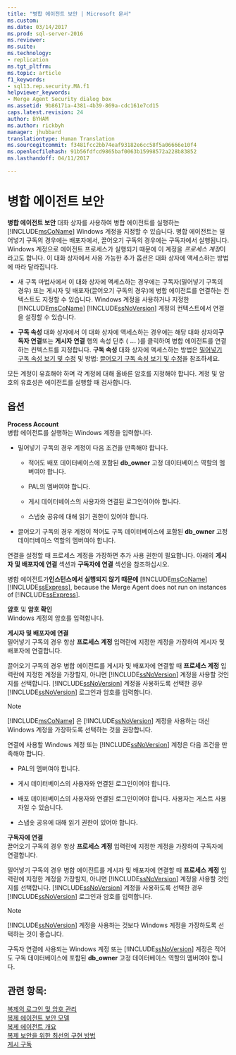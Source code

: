 ```yaml
---
title: "병합 에이전트 보안 | Microsoft 문서"
ms.custom: 
ms.date: 03/14/2017
ms.prod: sql-server-2016
ms.reviewer: 
ms.suite: 
ms.technology:
- replication
ms.tgt_pltfrm: 
ms.topic: article
f1_keywords:
- sql13.rep.security.MA.f1
helpviewer_keywords:
- Merge Agent Security dialog box
ms.assetid: 9b86171a-4381-4b39-869a-cdc161e7cd15
caps.latest.revision: 24
author: BYHAM
ms.author: rickbyh
manager: jhubbard
translationtype: Human Translation
ms.sourcegitcommit: f3481fcc2bb74eaf93182e6cc58f5a06666e10f4
ms.openlocfilehash: 91b56fdfcd9865baf0063b15998572a228b83852
ms.lasthandoff: 04/11/2017

---
```

# <a name="merge-agent-security"></a>병합 에이전트 보안
  **병합 에이전트 보안** 대화 상자를 사용하여 병합 에이전트를 실행하는 [!INCLUDE[msCoName](../../includes/msconame-md.md)] Windows 계정을 지정할 수 있습니다. 병합 에이전트는 밀어넣기 구독의 경우에는 배포자에서, 끌어오기 구독의 경우에는 구독자에서 실행됩니다. Windows 계정으로 에이전트 프로세스가 실행되기 때문에 이 계정을 *프로세스 계정*이라고도 합니다. 이 대화 상자에서 사용 가능한 추가 옵션은 대화 상자에 액세스하는 방법에 따라 달라집니다.  
  
-   새 구독 마법사에서 이 대화 상자에 액세스하는 경우에는 구독자(밀어넣기 구독의 경우) 또는 게시자 및 배포자(끌어오기 구독의 경우)에 병합 에이전트를 연결하는 컨텍스트도 지정할 수 있습니다. Windows 계정을 사용하거나 지정한 [!INCLUDE[msCoName](../../includes/msconame-md.md)] [!INCLUDE[ssNoVersion](../../includes/ssnoversion-md.md)] 계정의 컨텍스트에서 연결을 설정할 수 있습니다.  
  
-   **구독 속성** 대화 상자에서 이 대화 상자에 액세스하는 경우에는 해당 대화 상자의**구독자 연결**또는 **게시자 연결** 행의 속성 단추 ( **...** )를 클릭하여 병합 에이전트를 연결하는 컨텍스트를 지정합니다. **구독 속성** 대화 상자에 액세스하는 방법은 [밀어넣기 구독 속성 보기 및 수정](../../relational-databases/replication/view-and-modify-push-subscription-properties.md) 및 방법: [끌어오기 구독 속성 보기 및 수정](../../relational-databases/replication/view-and-modify-pull-subscription-properties.md)을 참조하세요.  
  
 모든 계정이 유효해야 하며 각 계정에 대해 올바른 암호를 지정해야 합니다. 계정 및 암호의 유효성은 에이전트를 실행할 때 검사합니다.  
  
## <a name="options"></a>옵션  
 **Process Account**  
 병합 에이전트를 실행하는 Windows 계정을 입력합니다.  
  
-   밀어넣기 구독의 경우 계정이 다음 조건을 만족해야 합니다.  
  
    -   적어도 배포 데이터베이스에 포함된 **db_owner** 고정 데이터베이스 역할의 멤버여야 합니다.  
  
    -   PAL의 멤버여야 합니다.  
  
    -   게시 데이터베이스의 사용자와 연결된 로그인이어야 합니다.  
  
    -   스냅숏 공유에 대해 읽기 권한이 있어야 합니다.  
  
-   끌어오기 구독의 경우 계정이 적어도 구독 데이터베이스에 포함된 **db_owner** 고정 데이터베이스 역할의 멤버여야 합니다.  
  
 연결을 설정할 때 프로세스 계정을 가장하면 추가 사용 권한이 필요합니다. 아래의 **게시자 및 배포자에 연결** 섹션과 **구독자에 연결** 섹션을 참조하십시오.  
  
 병합 에이전트가**인스턴스에서 실행되지 않기 때문에**  [!INCLUDE[msCoName](../../includes/msconame-md.md)] [!INCLUDE[ssExpress](../../includes/ssexpress-md.md)], because the Merge Agent does not run on instances of [!INCLUDE[ssExpress](../../includes/ssexpress-md.md)].  
  
 **암호** 및 **암호 확인**  
 Windows 계정의 암호를 입력합니다.  
  
 **게시자 및 배포자에 연결**  
 밀어넣기 구독의 경우 항상 **프로세스 계정** 입력란에 지정한 계정을 가장하여 게시자 및 배포자에 연결합니다.  
  
 끌어오기 구독의 경우 병합 에이전트를 게시자 및 배포자에 연결할 때 **프로세스 계정** 입력란에 지정한 계정을 가장할지, 아니면 [!INCLUDE[ssNoVersion](../../includes/ssnoversion-md.md)] 계정을 사용할 것인지를 선택합니다. [!INCLUDE[ssNoVersion](../../includes/ssnoversion-md.md)] 계정을 사용하도록 선택한 경우 [!INCLUDE[ssNoVersion](../../includes/ssnoversion-md.md)] 로그인과 암호를 입력합니다.  
  
> [!NOTE]  
>  [!INCLUDE[msCoName](../../includes/msconame-md.md)] 은 [!INCLUDE[ssNoVersion](../../includes/ssnoversion-md.md)] 계정을 사용하는 대신 Windows 계정을 가장하도록 선택하는 것을 권장합니다.  
  
 연결에 사용할 Windows 계정 또는 [!INCLUDE[ssNoVersion](../../includes/ssnoversion-md.md)] 계정은 다음 조건을 만족해야 합니다.  
  
-   PAL의 멤버여야 합니다.  
  
-   게시 데이터베이스의 사용자와 연결된 로그인이어야 합니다.  
  
-   배포 데이터베이스의 사용자와 연결된 로그인이어야 합니다. 사용자는 게스트 사용자일 수 있습니다.  
  
-   스냅숏 공유에 대해 읽기 권한이 있어야 합니다.  
  
 **구독자에 연결**  
 끌어오기 구독의 경우 항상 **프로세스 계정** 입력란에 지정한 계정을 가장하여 구독자에 연결합니다.  
  
 밀어넣기 구독의 경우 병합 에이전트를 게시자 및 배포자에 연결할 때 **프로세스 계정** 입력란에 지정한 계정을 가장할지, 아니면 [!INCLUDE[ssNoVersion](../../includes/ssnoversion-md.md)] 계정을 사용할 것인지를 선택합니다. [!INCLUDE[ssNoVersion](../../includes/ssnoversion-md.md)] 계정을 사용하도록 선택한 경우 [!INCLUDE[ssNoVersion](../../includes/ssnoversion-md.md)] 로그인과 암호를 입력합니다.  
  
> [!NOTE]  
>  [!INCLUDE[ssNoVersion](../../includes/ssnoversion-md.md)] 계정을 사용하는 것보다 Windows 계정을 가장하도록 선택하는 것이 좋습니다.  
  
 구독자 연결에 사용되는 Windows 계정 또는 [!INCLUDE[ssNoVersion](../../includes/ssnoversion-md.md)] 계정은 적어도 구독 데이터베이스에 포함된 **db_owner** 고정 데이터베이스 역할의 멤버여야 합니다.  
  
## <a name="see-also"></a>관련 항목:  
 [복제의 로그인 및 암호 관리](../../relational-databases/replication/security/manage-logins-and-passwords-in-replication.md)   
 [복제 에이전트 보안 모델](../../relational-databases/replication/security/replication-agent-security-model.md)   
 [복제 에이전트 개요](../../relational-databases/replication/agents/replication-agents-overview.md)   
 [복제 보안을 위한 최선의 구현 방법](../../relational-databases/replication/security/replication-security-best-practices.md)   
 [게시 구독](../../relational-databases/replication/subscribe-to-publications.md)  
  
  
